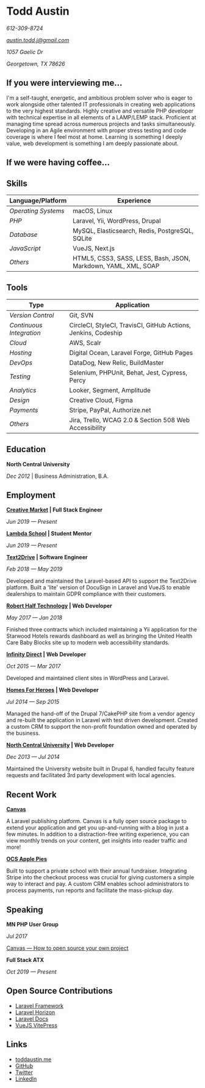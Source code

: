 # Todd Austin

*612-309-8724*

*[austin.todd.j@gmail.com](mailto:austin.todd.j@gmail.com)*

*1057 Gaelic Dr*

*Georgetown, TX 78626*

## If you were interviewing me...

I'm a self-taught, energetic, and ambitious problem solver who is eager to work alongside other talented IT professionals in creating web applications to the very highest standards. Highly creative and versatile PHP developer with technical expertise in all elements of a LAMP/LEMP stack. Proficient at managing time spread across numerous projects and tasks simultaneously. Developing in an Agile environment with proper stress testing and code coverage is where I feel most at home. Learning is something I deeply value, web development is something I am deeply passionate about.

## If we were having coffee...

## Skills

Language/Platform | Experience
--- | ---
*Operating Systems* | macOS, Linux
*PHP* | Laravel, Yii, WordPress, Drupal
*Database* | MySQL, Elasticsearch, Redis, PostgreSQL, SQLite
*JavaScript* | VueJS, Next.js
*Others* | HTML5, CSS3, SASS, LESS, Bash, JSON, Markdown, YAML, XML, SOAP

## Tools

Type | Application
--- | ---
*Version Control* | Git, SVN
*Continuous Integration* | CircleCI, StyleCI, TravisCI, GitHub Actions, Jenkins, Codeship
*Cloud* | AWS, Scalr
*Hosting* | Digital Ocean, Laravel Forge, GitHub Pages
*DevOps* | DataDog, New Relic, BuildMaster
*Testing* | Selenium, PHPUnit, Behat, Jest, Cypress, Percy
*Analytics* | Looker, Segment, Amplitude
*Design* | Creative Cloud, Figma
*Payments* | Stripe, PayPal, Authorize.net
*Others* | Jira, Trello, WCAG 2.0 & Section 508 Web Accessibility

## Education

**North Central University**

*Dec 2012* | Business Administration, B.A.

## Employment

**[Creative Market](https://creativemarket.com) | Full Stack Engineer**

*Jun 2019 — Present*

**[Lambda School](https://lambdaschool.com) | Student Mentor**

*Jun 2019 — Present*

**[Text2Drive](https://text2drive.com) | Software Engineer**

*Feb 2018 — May 2019*

Developed and maintained the Laravel-based API to support the Text2Drive platform. Built a 'lite' version of DocuSign in Laravel and VueJS to enable dealerships to maintain GDPR compliance with their customers.

**[Robert Half Technology](https://www.roberthalf.com) | Web Developer**

*May 2017 — Jan 2018*

Finished three contracts which included maintaining a Yii application for the Starwood Hotels rewards dashboard as well as bringing the United Health Care Baby Blocks site up to modern web accessibility standards.

**[Infinity Direct](https://infinitydirect.com) | Web Developer**

*Oct 2015 — Mar 2017*

Developed and maintained client sites in WordPress and Laravel.

**[Homes For Heroes](https://www.homesforheroes.com) | Web Developer**

*Jul 2014 — Sep 2015*

Managed the hand-off of the Drupal 7/CakePHP site from a vendor agency and re-built the application in Laravel with test driven development. Created a custom CRM to support the non-profit foundation owned and operated by the business.

**[North Central University](https://www.northcentral.edu) | Web Developer**

*Dec 2013 — Jul 2014*

Maintained the University website built in Drupal 6, handled faculty feature requests and facilitated 3rd party development with local agencies.

## Recent Work

**[Canvas](https://cnvs.io)**

A Laravel publishing platform. Canvas is a fully open source package to extend your application and get you up-and-running with a blog in just a few minutes. In addition to a distraction-free writing experience, you can view monthly trends on your content, get insights into reader traffic and more!

**[OCS Apple Pies](https://ocsapplepies.com)**

Built to support a private school with their annual fundraiser. Integrating Stripe into the checkout process was crucial for giving customers a simple way to interact and pay. A custom CRM enables school administrators to process payments, run reports and facilitate the mass-pickup day.

## Speaking

**MN PHP User Group**

*Jul 2017*

[Canvas — How to open source your own project](https://speakerdeck.com/austintoddj/canvas)

**Full Stack ATX**

*Oct 2019 — Present*

## Open Source Contributions

- [Laravel Framework](https://github.com/laravel/framework/pull/23191)
- [Laravel Horizon](https://github.com/laravel/horizon/pull/396)
- [Laravel Docs](https://github.com/laravel/docs/pull/3551)
- [VueJS VitePress](https://github.com/vuejs/vitepress/pull/1)

## Links

- [toddaustin.me](https://toddaustin.me)
- [GitHub](https://github.com/austintoddj)
- [Twitter](https://twitter.com/austintoddj)
- [LinkedIn](https://linkedin.com/in/austintoddj)
